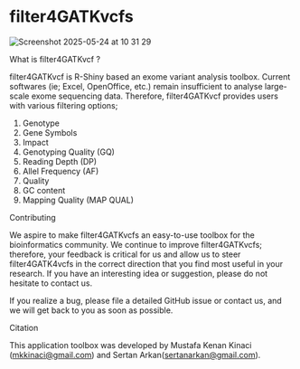 # filter4GATKvcfs
![Screenshot 2025-05-24 at 10 31 29](https://github.com/user-attachments/assets/97d83d63-bbb2-4986-9ca1-159cfe9eca4b)

What is  filter4GATKvcf ?

filter4GATKvcf is R-Shiny based an exome variant analysis toolbox. Current softwares (ie; Excel, OpenOffice, etc.) remain insufficient to analyse large-scale exome sequencing data. Therefore, filter4GATKvcf provides users with various filtering options;

1) Genotype
2) Gene Symbols
3) Impact
4) Genotyping Quality (GQ)
5) Reading Depth (DP)
6) Allel Frequency (AF)
7) Quality
8) GC content
9) Mapping Quality (MAP QUAL)

Contributing

We aspire to make filter4GATKvcfs an easy-to-use toolbox for the bioinformatics community. We continue to improve filter4GATKvcfs; therefore, your feedback is critical for us and allow us to steer filter4GATK4vcfs in the correct direction that you find most useful in your research. If you have an interesting idea or suggestion, please do not hesitate to contact us.

If you realize a bug, please file a detailed GitHub issue or contact us, and we will get back to you as soon as possible.

Citation

This application toolbox was developed by Mustafa Kenan Kinaci (mkkinaci@gmail.com) and Sertan Arkan(sertanarkan@gmail.com).
